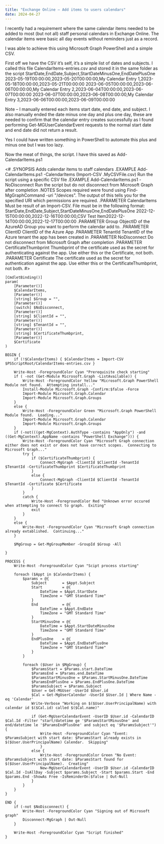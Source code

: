 ```yaml
---
title: "Exchange Online – Add items to users calendars"
date: 2024-04-27
---
```

I recently had a requirement where the same calendar items needed to be added to most (but not all) staff personal calendars in Exchange Online. The calendar items were basic all day events without reminders just as a record.

I was able to achieve this using Microsoft Graph PowerShell and a simple CSV.

First off we have the CSV it’s self, it’s a simple list of dates and subjects. I called this file CalendarItems-entries.csv and stored it in the same folder as the script
StartDate,EndDate,Subject,StartDateMinusOne,EndDatePlusOne
2023-05-19T00:00:00,2023-05-20T00:00:00,My Calendar Entry 1,2023-05-18T00:00:00,2023-05-21T00:00:00
2023-06-05T00:00:00,2023-06-06T00:00:00,My Calendar Entry 2,2023-06-04T00:00:00,2023-06-07T00:00:00
2023-06-07T00:00:00,2023-06-08T00:00:00,My Calendar Entry 3,2023-06-06T00:00:00,2023-06-09T00:00:00

Note – I manually entered each items start date, end date, and subject. I also manually ended the date minus one day and plus one day, these are needed to confirm that the calendar entry creates successfully as I found performing Get-MGUserCalendarEvent requests to the normal start date and end date did not return a result.

Yes I could have written something in PowerShell to automate this plus and minus one but I was too lazy.

Now the meat of things, the script. I have this saved as Add-CalendarItems.ps1

<#
    .SYNOPSIS
        Adds calendar items to staff calendars
    .EXAMPLE
        Add-CalendarItems.ps1 -CalendarItems (Import-CSV .MyCSVFile.csv)
        Run the script using a specific CSV file
    .EXAMPLE
        Add-CalendarItems.ps1 -NoDisconnect
        Run the script but do not disconnect from Microsoft Graph after completion
    .NOTES
        Scopes required were found using Find-MgGraphCommand -uri "/devices".  The output of this tells you for the specified URI which permissions are required.
    .PARAMETER CalendarItems
        Must be result of an Import-CSV.  File must be in the following format:
        StartDate,EndDate,Subject,StartDateMinusOne,EndDatePlusOne
        2022-12-15T00:00:00,2022-12-16T00:00:00,CSV Test Item2022-12-14T00:00:00,2022-12-17T00:00:00
    .PARAMETER Group
        ObjectID of the AzureAD Group you want to perform the calendar add to.
    .PARAMETER ClientID
        ClientID of the Azure App
    .PARAMETER TenantId
        TenantID of the Azure tenant the app has been created in
    .PARAMETER NoDisconnect
        Do not disconnect from Microsoft Graph after completion
    .PARAMETER CertificateThumbprint
        Thumbprint of the certificate used as the secret for authenticating against the app.  Use either this or the Certificate, not both.
    .PARAMETER Certificate
        The certificate used as the secret for authentication against the app.  Use either this or the CertificateThumbprint, not both.
    #>

    [CmdletBinding()]
    param(
        [Parameter()]
        $CalendarItems,
        [Parameter()]
        [string] $Group = "",
        [Parameter()]
        [switch] $NoDisconnect,
        [Parameter()]
        [string] $ClientId = "",
        [Parameter()]
        [string] $TenantId = "",
        [Parameter()]
        [string] $CertificateThumbprint,
        [Parameter()]
        $Certificate
    )
        
    BEGIN {
        if (!$CalendarItems) { $CalendarItems = Import-CSV $PSScriptRoot/CalendarItems-entries.csv }
        
        Write-Host -ForegroundColor Cyan "Prerequisite check starting"
        if ( -not (Get-Module Microsoft.Graph -ListAvailable)) { 
            Write-Host -ForegroundColor Yellow "Microsoft.Graph PowerShell Module not found.  Attempting install..."
            Install-Module Microsoft.Graph -Confirm:$false -Force
            Import-Module Microsoft.Graph.Calendar
            Import-Module Microsoft.Graph.Groups
        }
        else {
            Write-Host -ForegroundColor Green "Microsoft.Graph PowerShell Module found.  Loading..."
            Import-Module Microsoft.Graph.Calendar
            Import-Module Microsoft.Graph.Groups
        }
        if (-not(((get-MgContext).AuthType -contains "AppOnly") -and ((Get-MgContext).AppName -contains "PowerShell Exchange"))) {
            Write-Host -ForegroundColor Cyan "Microsoft Graph connection either does not exist or does not have correct scopes.  Connecting to Microsoft Graph..."
            try {
                if ($CertificateThumbprint) {
                    Connect-MgGraph -ClientId $ClientId -TenantId $TenantId -CertificateThumbprint $CertificateThumbprint
                }
                else {
                    Connect-MgGraph -ClientId $ClientId -TenantId $TenantId -Certificate $Certificate    
                }
            }
            catch {
                Write-Host -ForegroundColor Red "Unknown error occured when attempting to connect to graph.  Exiting"
                exit
            }
        }
        else {
            Write-Host -ForegroundColor Cyan "Microsoft Graph connection already extablished.  Continuing..."
        }
        
        $MgGroup = Get-MgGroupMember -GroupId $Group -All
        
    }
             
    PROCESS {
        Write-Host -ForegroundColor Cyan "Scipt process starting"
        
        foreach ($Appt in $CalendarItems) {
            $params = @{
                Subject       = $Appt.Subject
                Start         = @{
                    DateTime = $Appt.StartDate
                    TimeZone = "GMT Standard Time"
                }
                End           = @{
                    DateTime = $Appt.EndDate
                    TimeZone = "GMT Standard Time"
                }
                StartMinusOne = @{
                    DateTime = $Appt.StartDateMinusOne
                    TimeZone = "GMT Standard Time"
                }
                EndPlusOne    = @{
                    DateTime = $Appt.EndDatePlusOne
                    TimeZone = "GMT Standard Time"
                }
            }
                
            foreach ($User in $MgGroup) {
                $ParamsStart = $Params.start.DateTime
                $ParamsEnd = $Params.end.DateTime
                $ParamsStartMinusOne = $Params.StartMinusOne.DateTime
                $ParamsEndPlusOne = $Params.EndPlusOne.DateTime
                $ParamsSubject = $Params.Subject
                $User = Get-MGUser -UserId $User.id
                $Cal = Get-MgUserCalendar -UserId $User.Id | Where Name -eq 'Calendar'
                Write-Verbose "Working on $($User.UserPrincipalName) with calendar id $($Cal.id) called $($Cal.name)"
        
                if (Get-MgUserCalendarEvent -UserID $User.id -CalendarID $Cal.Id -Filter "start/datetime ge '$ParamsStartMinusOne' and end/datetime le '$ParamsEndPlusOne' and subject eq '$ParamsSubject'") {
                    Write-Host -ForegroundColor Cyan "Event: $ParamsSubject with start date: $ParamsStart already exists in $($User.UserPrincipalName) Calendar.  Skipping"
                    }
                else {
                    Write-Host -ForegroundColor Green "No Event: $ParamsSubject with start date: $ParamsStart found for $($User.UserPrincipalName).  Creating"
                    New-MgUserCalendarEvent -UserID $User.id -CalendarID $Cal.Id -IsAllDay -Subject $params.Subject -Start $params.Start -End $params.End -ShowAs Free -IsReminderOn:$false | Out-Null
                }
            }
        }
    }
        
    END {
        if (-not $NoDisconnect) {
            Write-Host -ForegroundColor Cyan "Signing out of Microsoft graph"
            Disconnect-MgGraph | Out-Null
        }
        
        Write-Host -ForegroundColor Cyan "Script finished"
    }

